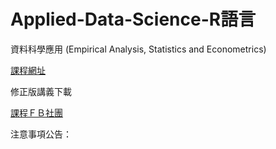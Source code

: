 # Applied-Data-Science-R語言
資料科學應用 (Empirical  Analysis, Statistics and Econometrics)  

[課程網址](https://github.com/HungHuaTien/Applied-Data-Science/)

修正版講義下載

[課程ＦＢ社團](https://www.facebook.com/groups/333991434619070/)


注意事項公告：
